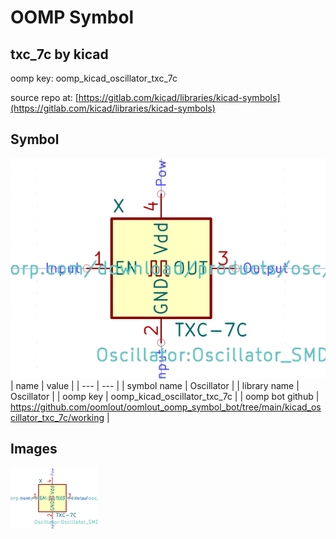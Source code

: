 # OOMP Symbol  
## txc_7c  by kicad  
  
oomp key: oomp_kicad_oscillator_txc_7c  
  
source repo at: [https://gitlab.com/kicad/libraries/kicad-symbols](https://gitlab.com/kicad/libraries/kicad-symbols)  
## Symbol  
  
[![working.png](working_600.png)](working.png)  
| name | value | 
| --- | --- | 
| symbol name | Oscillator | 
| library name | Oscillator | 
| oomp key | oomp_kicad_oscillator_txc_7c | 
| oomp bot github | https://github.com/oomlout/oomlout_oomp_symbol_bot/tree/main/kicad_oscillator_txc_7c/working | 
## Images  
  
[![working.png](working_140.png)](working.png)  
